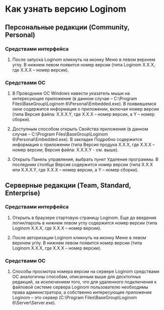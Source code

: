 # Как узнать версию Loginom

## Персональные редакции (Community, Personal)

### Средствами интерфейса

1. После запуска Loginom кликнуть на иконку Меню в левом верхнем углу. В нижнем левом появится номер версии (типа Loginom X.X.X, где X.X.X  –  номер версии).

### Средствами ОС

1. В Проводнике OC Windows навести указатель мыши на интересующее приложение (в данном случае – C:\Program Files\BaseGroup\Loginom 6\Personal\Embedded.exe). В появившемся окне содержится информация о приложении, включая номер версии (типа Версия файла: X.X.X.Y, где X.X.X  –  номер версии, а Y  –  номер сборки).

2. Доступным способом открыть Свойства приложения (в данном случае – C:\Program Files\BaseGroup\Loginom 6\Personal\Embedded.exe). В закладке Подробно содержится информация о приложении (типа Версия продука X.X.X, где X.X.X  –  номер версии; Версия файла: X.X.X.Y - см. выше).

3. Открыть Панель управления, выбрать пункт Удаление программы. В последним столбце Версия содержится номер версии (типа X.X.X или X.X.X.Y, где X.X.X  –  номер версии, а Y  –  номер сборки).  

## Серверные редакции (Team, Standard, Enterprise)

### Средствами интерфейса

1. Открыть в браузере стартовую страницу Loginom. Еще до введения логин/пароль в нижнем левом углу содержится номер версии (типа Loginom X.X.X, где X.X.X  –  номер версии).

2. После авторизации Loginom кликнуть на иконку Меню в левом верхнем углу. В нижнем левом появится номер версии (типа Loginom X.X.X, где X.X.X  –  номер версии).

### Средствами ОС

1. Способы просмотра номера версии на сервере Loginom средствами ОС аналогичны способам, описанным выше для десктопных редакций, за исключением того, что для удаленного подключения к файловой системе сервера Loginom пользователю необходимы права администратора, а собственно интересующее приложение Loginom – это сервер (C:\Program Files\BaseGroup\Loginom 6\Server\Server.exe).
